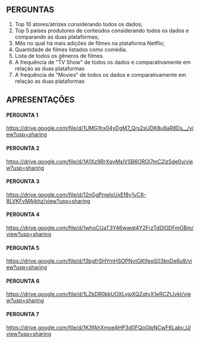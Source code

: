 ## PERGUNTAS
1. Top 10 atores/atrizes considerando todos os dados;
2. Top 5 países produtores de conteúdos considerando todos os dados e comparando as duas plataformas;
3. Mês no qual há mais adições de filmes na plataforma Netflix;
4. Quantidade de filmes listados como comédia.
5. Lista de todos os gêneros de filmes.
6. A frequência de "TV Show" de todos os dados e comparativamente em relação as duas plataformas
7. A frequência de "Movies" de todos os dados e comparativamente em relação as duas plataformas

## APRESENTAÇÕES
#### PERGUNTA 1
https://drive.google.com/file/d/1UMG1hx04yDgM7_Qrs2sUDK8u6aR8Ds__/view?usp=sharing
#### PERGUNTA 2
https://drive.google.com/file/d/1A1Xz9RrXqvMslVSB6OROl7mC2lz5de0v/view?usp=sharing
#### PERGUNTA 3
https://drive.google.com/file/d/12nGgPnwloUxEf8y1yC8-8LVKFvMAikhz/view?usp=sharing
#### PERGUNTA 4
https://drive.google.com/file/d/1whoCUaT3Y46wwqt4Y2FrzTdDlODFmOBm/view?usp=sharing
#### PERGUNTA 5
https://drive.google.com/file/d/13bgfrSHYmHSOPNvtGKIfeqS03knDe6u9/view?usp=sharing
#### PERGUNTA 6
https://drive.google.com/file/d/1LZkDR0kbUOXLyjpXQZqtvX1eRCZtJvkt/view?usp=sharing
#### PERGUNTA 7
https://drive.google.com/file/d/1K3fAhXmoeAHP3d0FQoGlpNCwF6Laby_U/view?usp=sharing
